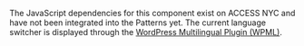The JavaScript dependencies for this component exist on ACCESS NYC and have not been integrated into the Patterns yet. The current language switcher is displayed through the [WordPress Multilingual Plugin (WPML)](https://wpml.org/).